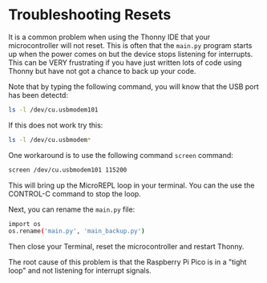 # Troubleshooting Resets

It is a common problem when using the Thonny IDE that your
microcontroller will not reset.  This is often that the
`main.py` program starts up when the power comes on but
the device stops listening for interrupts.  This can be VERY frustrating
if you have just written lots of code using Thonny but
have not got a chance to back up your code.

Note that by typing the following command, you will know that
the USB port has been detectd:

```sh
ls -l /dev/cu.usbmodem101
```

If this does not work try this:

```sh
ls -l /dev/cu.usbmodem*
```

One workaround is to use the following command `screen` command:

```sh
screen /dev/cu.usbmodem101 115200
```

This will bring up the MicroREPL loop in your terminal.
You can the use the CONTROL-C command to stop the loop.

Next, you can rename the `main.py` file:

```sh
import os
os.rename('main.py', 'main_backup.py')
```

Then close your Terminal, reset the microcontroller and
restart Thonny.

The root cause of this problem is that the Raspberry Pi Pico
is in a "tight loop" and not listening for interrupt signals.
